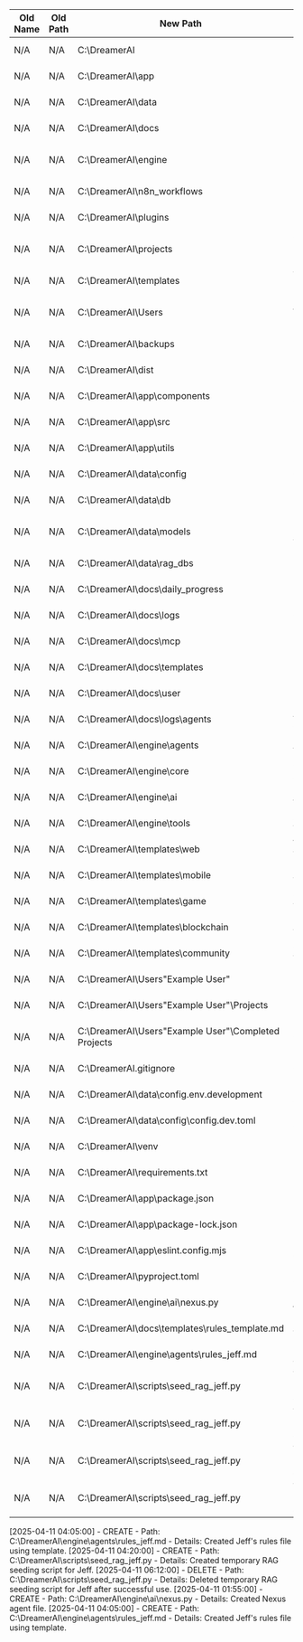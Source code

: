 | Old Name | Old Path | New Path | Purpose | Action | Date |
|--------|----------|----------|--------|-------|------|
| N/A | N/A | C:\DreamerAI | Project Root Directory | CREATE | 2025-04-10 |
| N/A | N/A | C:\DreamerAI\app | Frontend Directory | CREATE | 2025-04-10 |
| N/A | N/A | C:\DreamerAI\data | Data Directory | CREATE | 2025-04-10 |
| N/A | N/A | C:\DreamerAI\docs | Docs Directory | CREATE | 2025-04-10 |
| N/A | N/A | C:\DreamerAI\engine | Backend Engine Directory | CREATE | 2025-04-10 |
| N/A | N/A | C:\DreamerAI\n8n_workflows | n8n Workflows Directory | CREATE | 2025-04-10 |
| N/A | N/A | C:\DreamerAI\plugins | Plugins Directory | CREATE | 2025-04-10 |
| N/A | N/A | C:\DreamerAI\projects | Output Projects Directory | CREATE | 2025-04-10 |
| N/A | N/A | C:\DreamerAI\templates | Templates Directory | CREATE | 2025-04-10 |
| N/A | N/A | C:\DreamerAI\Users | User Workspace Directory | CREATE | 2025-04-10 |
| N/A | N/A | C:\DreamerAI\backups | Backups Directory | CREATE | 2025-04-10 |
| N/A | N/A | C:\DreamerAI\dist | Distribution Directory | CREATE | 2025-04-10 |
| N/A | N/A | C:\DreamerAI\app\components | React Components | CREATE | 2025-04-10 |
| N/A | N/A | C:\DreamerAI\app\src | React Source Files | CREATE | 2025-04-10 |
| N/A | N/A | C:\DreamerAI\app\utils | Frontend Utilities | CREATE | 2025-04-10 |
| N/A | N/A | C:\DreamerAI\data\config | Config Files | CREATE | 2025-04-10 |
| N/A | N/A | C:\DreamerAI\data\db | Database Files | CREATE | 2025-04-10 |
| N/A | N/A | C:\DreamerAI\data\models | Local Models (Symlink Target) | CREATE | 2025-04-10 |
| N/A | N/A | C:\DreamerAI\data\rag_dbs | RAG Databases | CREATE | 2025-04-10 |
| N/A | N/A | C:\DreamerAI\docs\daily_progress | Daily Logs | CREATE | 2025-04-10 |
| N/A | N/A | C:\DreamerAI\docs\logs | General Logs | CREATE | 2025-04-10 |
| N/A | N/A | C:\DreamerAI\docs\mcp | MCP Documentation | CREATE | 2025-04-10 |
| N/A | N/A | C:\DreamerAI\docs\templates | Doc Templates | CREATE | 2025-04-10 |
| N/A | N/A | C:\DreamerAI\docs\user | User Documentation | CREATE | 2025-04-10 |
| N/A | N/A | C:\DreamerAI\docs\logs\agents | Agent-Specific Logs | CREATE | 2025-04-10 |
| N/A | N/A | C:\DreamerAI\engine\agents | Agent Code | CREATE | 2025-04-10 |
| N/A | N/A | C:\DreamerAI\engine\core | Core Backend Services | CREATE | 2025-04-10 |
| N/A | N/A | C:\DreamerAI\engine\ai | AI Logic | CREATE | 2025-04-10 |
| N/A | N/A | C:\DreamerAI\engine\tools | Shared Agent Tools | CREATE | 2025-04-10 |
| N/A | N/A | C:\DreamerAI\templates\web | Web Templates | CREATE | 2025-04-10 |
| N/A | N/A | C:\DreamerAI\templates\mobile | Mobile Templates | CREATE | 2025-04-10 |
| N/A | N/A | C:\DreamerAI\templates\game | Game Templates | CREATE | 2025-04-10 |
| N/A | N/A | C:\DreamerAI\templates\blockchain | Blockchain Templates | CREATE | 2025-04-10 |
| N/A | N/A | C:\DreamerAI\templates\community | Community Templates | CREATE | 2025-04-10 |
| N/A | N/A | C:\DreamerAI\Users\"Example User" | Example User Folder | CREATE | 2025-04-10 |
| N/A | N/A | C:\DreamerAI\Users\"Example User"\Projects | Example User Projects | CREATE | 2025-04-10 |
| N/A | N/A | C:\DreamerAI\Users\"Example User"\Completed Projects | Example User Completed Projects | CREATE | 2025-04-10 |
| N/A | N/A | C:\DreamerAI\.gitignore | Git Ignore File | CREATE | 2025-04-10 |
| N/A | N/A | C:\DreamerAI\data\config\.env.development | Development Secrets | CREATE | 2025-04-10 |
| N/A | N/A | C:\DreamerAI\data\config\config.dev.toml | Development Configuration | CREATE | 2025-04-10 |
| N/A | N/A | C:\DreamerAI\venv | Python Virtual Environment | CREATE | 2025-04-10 |
| N/A | N/A | C:\DreamerAI\requirements.txt | Python Dependencies | CREATE | 2025-04-10 |
| N/A | N/A | C:\DreamerAI\app\package.json | Node.js Project Manifest | CREATE | 2025-04-10 |
| N/A | N/A | C:\DreamerAI\app\package-lock.json | Node.js Lock File | CREATE | 2025-04-10 |
| N/A | N/A | C:\DreamerAI\app\eslint.config.mjs | ESLint Configuration | CREATE | 2025-04-10 |
| N/A | N/A | C:\DreamerAI\pyproject.toml | Python Tool Configuration | CREATE | 2025-04-10 |
| N/A | N/A | C:\DreamerAI\engine\ai\nexus.py | Nexus agent file | CREATE | 2025-04-11 |
| N/A | N/A | C:\DreamerAI\docs\templates\rules_template.md | Rules Template | CREATE | 2025-04-11 |
| N/A | N/A | C:\DreamerAI\engine\agents\rules_jeff.md | Rules file for Jeff agent | CREATE | 2025-04-11 |
| N/A | N/A | C:\DreamerAI\scripts\seed_rag_jeff.py | Temporary RAG seeding script for Jeff | CREATE | 2025-04-11 |
| N/A | N/A | C:\DreamerAI\scripts\seed_rag_jeff.py | Temporary RAG seeding script for Jeff | DELETE | 2025-04-11 |
| N/A | N/A | C:\DreamerAI\scripts\seed_rag_jeff.py | Temporary RAG seeding script for Jeff | CREATE | 2025-04-11 |
| N/A | N/A | C:\DreamerAI\scripts\seed_rag_jeff.py | Temporary RAG seeding script for Jeff | DELETE | 2025-04-11 |
[2025-04-11 04:05:00] - CREATE - Path: C:\DreamerAI\engine\agents\rules_jeff.md - Details: Created Jeff's rules file using template.
[2025-04-11 04:20:00] - CREATE - Path: C:\DreamerAI\scripts\seed_rag_jeff.py - Details: Created temporary RAG seeding script for Jeff.
[2025-04-11 06:12:00] - DELETE - Path: C:\DreamerAI\scripts\seed_rag_jeff.py - Details: Deleted temporary RAG seeding script for Jeff after successful use.
[2025-04-11 01:55:00] - CREATE - Path: C:\DreamerAI\engine\ai\nexus.py - Details: Created Nexus agent file.
[2025-04-11 04:05:00] - CREATE - Path: C:\DreamerAI\engine\agents\rules_jeff.md - Details: Created Jeff's rules file using template. 